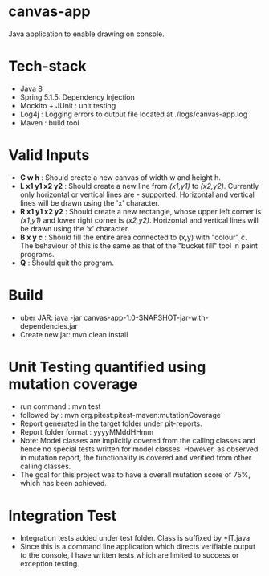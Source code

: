 # canvas-app
Java application to enable drawing on console.

# Tech-stack
- Java 8
- Spring 5.1.5: Dependency Injection
- Mockito + JUnit : unit testing
- Log4j : Logging errors to output file located at ./logs/canvas-app.log
- Maven : build tool

# Valid Inputs
- __C w h__ : Should create a new canvas of width w and height h.
- __L x1 y1 x2 y2__ : Should create a new line from _(x1,y1)_ to _(x2,y2)_. Currently only horizontal or vertical lines are - supported. Horizontal and vertical lines will be drawn using the 'x' character.
- __R x1 y1 x2 y2__ : Should create a new rectangle, whose upper left corner is _(x1,y1)_ and lower right corner is _(x2,y2)_. Horizontal and vertical lines will be drawn using the 'x' character.
- __B x y c__ : Should fill the entire area connected to (x,y) with "colour" c. The behaviour of this is the same as that of the "bucket fill" tool in paint programs.
- __Q__ : Should quit the program.

# Build
- uber JAR: java -jar canvas-app-1.0-SNAPSHOT-jar-with-dependencies.jar
- Create new jar: mvn clean install

# Unit Testing quantified using mutation coverage
- run command : mvn test
- followed by : mvn org.pitest:pitest-maven:mutationCoverage
- Report generated in the target folder under pit-reports.
- Report folder format : yyyyMMddHHmm
- Note: Model classes are implicitly covered from the calling classes and hence no special tests written for model classes.
However, as observed in mutation report, the functionality is covered and verified from other calling classes.
- The goal for this project was to have a overall mutation score of 75%, which has been achieved.

# Integration Test
- Integration tests added under test folder. Class is suffixed by *IT.java
- Since this is a command line application which directs verifiable output to the console,
I have written tests which are limited to success or exception testing.
